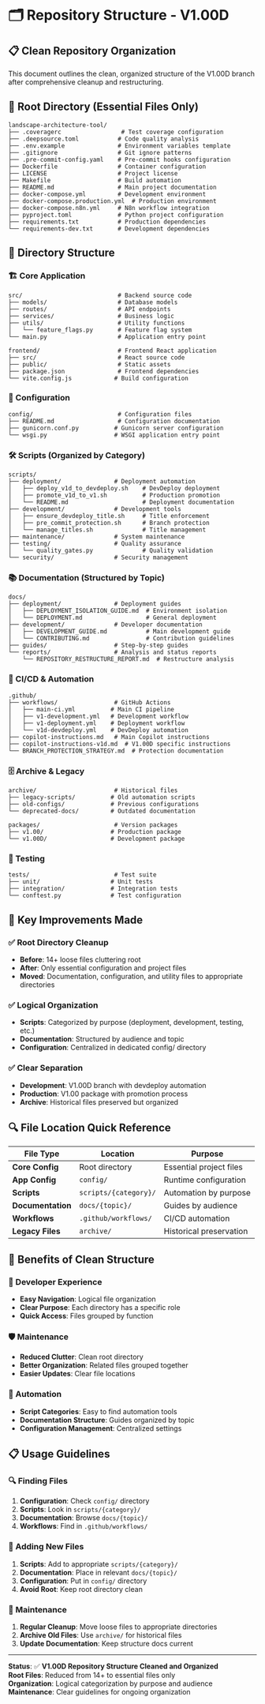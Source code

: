# 🗂️ Repository Structure - V1.00D

## 📋 Clean Repository Organization

This document outlines the clean, organized structure of the V1.00D branch after comprehensive cleanup and restructuring.

## 🎯 Root Directory (Essential Files Only)

```
landscape-architecture-tool/
├── .coveragerc                 # Test coverage configuration
├── .deepsource.toml           # Code quality analysis
├── .env.example               # Environment variables template
├── .gitignore                 # Git ignore patterns
├── .pre-commit-config.yaml    # Pre-commit hooks configuration
├── Dockerfile                 # Container configuration
├── LICENSE                    # Project license
├── Makefile                   # Build automation
├── README.md                  # Main project documentation
├── docker-compose.yml         # Development environment
├── docker-compose.production.yml  # Production environment
├── docker-compose.n8n.yml     # N8n workflow integration
├── pyproject.toml             # Python project configuration
├── requirements.txt           # Production dependencies
└── requirements-dev.txt       # Development dependencies
```

## 📁 Directory Structure

### 🏗️ Core Application
```
src/                           # Backend source code
├── models/                    # Database models
├── routes/                    # API endpoints
├── services/                  # Business logic
├── utils/                     # Utility functions
│   └── feature_flags.py       # Feature flag system
└── main.py                    # Application entry point

frontend/                      # Frontend React application
├── src/                       # React source code
├── public/                    # Static assets
├── package.json               # Frontend dependencies
└── vite.config.js            # Build configuration
```

### 🔧 Configuration
```
config/                        # Configuration files
├── README.md                  # Configuration documentation
├── gunicorn.conf.py          # Gunicorn server configuration
└── wsgi.py                   # WSGI application entry point
```

### 🛠️ Scripts (Organized by Category)
```
scripts/
├── deployment/               # Deployment automation
│   ├── deploy_v1d_to_devdeploy.sh    # DevDeploy deployment
│   ├── promote_v1d_to_v1.sh          # Production promotion
│   └── README.md                     # Deployment documentation
├── development/              # Development tools
│   ├── ensure_devdeploy_title.sh     # Title enforcement
│   ├── pre_commit_protection.sh      # Branch protection
│   └── manage_titles.sh              # Title management
├── maintenance/              # System maintenance
├── testing/                  # Quality assurance
│   └── quality_gates.py              # Quality validation
└── security/                 # Security management
```

### 📚 Documentation (Structured by Topic)
```
docs/
├── deployment/               # Deployment guides
│   ├── DEPLOYMENT_ISOLATION_GUIDE.md  # Environment isolation
│   └── DEPLOYMENT.md                  # General deployment
├── development/              # Developer documentation
│   ├── DEVELOPMENT_GUIDE.md           # Main development guide
│   └── CONTRIBUTING.md                # Contribution guidelines
├── guides/                   # Step-by-step guides
└── reports/                  # Analysis and status reports
    └── REPOSITORY_RESTRUCTURE_REPORT.md  # Restructure analysis
```

### 🔄 CI/CD & Automation
```
.github/
├── workflows/                # GitHub Actions
│   ├── main-ci.yml          # Main CI pipeline
│   ├── v1-development.yml   # Development workflow
│   ├── v1-deployment.yml    # Deployment workflow
│   └── v1d-devdeploy.yml    # DevDeploy automation
├── copilot-instructions.md   # Main Copilot instructions
├── copilot-instructions-v1d.md  # V1.00D specific instructions
└── BRANCH_PROTECTION_STRATEGY.md  # Protection documentation
```

### 🗄️ Archive & Legacy
```
archive/                      # Historical files
├── legacy-scripts/          # Old automation scripts
├── old-configs/             # Previous configurations
└── deprecated-docs/         # Outdated documentation

packages/                     # Version packages
├── v1.00/                   # Production package
└── v1.00D/                  # Development package
```

### 🧪 Testing
```
tests/                        # Test suite
├── unit/                    # Unit tests
├── integration/             # Integration tests
└── conftest.py              # Test configuration
```

## 🎯 Key Improvements Made

### ✅ Root Directory Cleanup
- **Before**: 14+ loose files cluttering root
- **After**: Only essential configuration and project files
- **Moved**: Documentation, configuration, and utility files to appropriate directories

### ✅ Logical Organization
- **Scripts**: Categorized by purpose (deployment, development, testing, etc.)
- **Documentation**: Structured by audience and topic
- **Configuration**: Centralized in dedicated config/ directory

### ✅ Clear Separation
- **Development**: V1.00D branch with devdeploy automation
- **Production**: V1.00 package with promotion process
- **Archive**: Historical files preserved but organized

## 🔍 File Location Quick Reference

| File Type | Location | Purpose |
|-----------|----------|---------|
| **Core Config** | Root directory | Essential project files |
| **App Config** | `config/` | Runtime configuration |
| **Scripts** | `scripts/{category}/` | Automation by purpose |
| **Documentation** | `docs/{topic}/` | Guides by audience |
| **Workflows** | `.github/workflows/` | CI/CD automation |
| **Legacy Files** | `archive/` | Historical preservation |

## 🚀 Benefits of Clean Structure

### 🎯 Developer Experience
- **Easy Navigation**: Logical file organization
- **Clear Purpose**: Each directory has a specific role
- **Quick Access**: Files grouped by function

### 🛡️ Maintenance
- **Reduced Clutter**: Clean root directory
- **Better Organization**: Related files grouped together
- **Easier Updates**: Clear file locations

### 🔄 Automation
- **Script Categories**: Easy to find automation tools
- **Documentation Structure**: Guides organized by topic
- **Configuration Management**: Centralized settings

## 📋 Usage Guidelines

### 🔍 Finding Files
1. **Configuration**: Check `config/` directory
2. **Scripts**: Look in `scripts/{category}/`
3. **Documentation**: Browse `docs/{topic}/`
4. **Workflows**: Find in `.github/workflows/`

### 📝 Adding New Files
1. **Scripts**: Add to appropriate `scripts/{category}/`
2. **Documentation**: Place in relevant `docs/{topic}/`
3. **Configuration**: Put in `config/` directory
4. **Avoid Root**: Keep root directory clean

### 🧹 Maintenance
1. **Regular Cleanup**: Move loose files to appropriate directories
2. **Archive Old Files**: Use `archive/` for historical files
3. **Update Documentation**: Keep structure docs current

---

**Status**: ✅ **V1.00D Repository Structure Cleaned and Organized**  
**Root Files**: Reduced from 14+ to essential files only  
**Organization**: Logical categorization by purpose and audience  
**Maintenance**: Clear guidelines for ongoing organization
